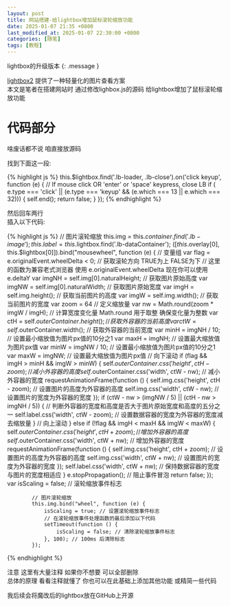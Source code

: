 ```yaml
---
layout: post
title: 网站搭建-给lightbox增加鼠标滚轮缩放功能
date: 2025-01-07 21:35 +0800
last_modified_at: 2025-01-07 22:30:00 +0800
categories: [随笔]
tags: [教程]
---
```

lightbox的升级版本
{: .message }

[lightbox2](https://github.com/lokesh/lightbox2) 提供了一种轻量化的图片查看方案  
本文是笔者在搭建网站时 通过修改lighbox.js的源码 给lightbox增加了鼠标滚轮缩放功能

# 代码部分

啥废话都不说 咱直接放源码  

找到下面这一段:  

{% highlight js %}
this.$lightbox.find('.lb-loader, .lb-close').on('click keyup', function (e) {
    // If mouse click OR 'enter' or 'space' keypress, close LB
    if (
        e.type === 'click' || (e.type === 'keyup' && (e.which === 13 || e.which === 32))) {
        self.end();
        return false;
    }
});
{% endhighlight %}

然后回车两行  
插入以下代码:  

{% highlight js %}
            // 图片滚轮缩放
            this.img = this.$container.find('.lb-image');
            this.label = this.$lightbox.find('.lb-dataContainer');
            $([this.$overlay[0], this.$lightbox[0]]).bind("mousewheel", function (e) {
                // 变量组
                var flag = e.originalEvent.wheelDelta < 0; // 获取滚轮方向 TRUE为上 FALSE为下
                // 这里的函数为兼容老式浏览器 使用 e.originalEvent.wheelDelta 现在你可以使用 e.deltaY
                var imgNH = self.img[0].naturalHeight; // 获取图片原始高度
                var imgNW = self.img[0].naturalWidth; // 获取图片原始宽度
                var imgH = self.img.height(); // 获取当前图片的高度
                var imgW = self.img.width(); // 获取当前图片的宽度
                var zoom = 64 // 定义缩放量
                    var nw = Math.round(zoom * imgW / imgH); // 计算宽度变化量 Math.round 用于取整 确保变化量为整数
                var ctH = self.$outerContainer.height(); // 获取外容器的当前高度
                var ctW = self.$outerContainer.width(); // 获取外容器的当前宽度
                var minH = imgNH / 10; // 设置最小缩放值为图片px值的10分之1
                var maxH = imgNH; // 设置最大缩放值为图片px值
                var minW = imgNW / 10; // 设置最小缩放值为图片px值的10分之1
                var maxW = imgNW; // 设置最大缩放值为图片px值
                // 向下滚动
                if (flag && imgH > minH && imgW > minW) {
                    self.$outerContainer.css('height', ctH - zoom); // 减小外容器的高度
                    self.$outerContainer.css('width', ctW - nw); // 减小外容器的宽度
                    requestAnimationFrame(function () {
                        self.img.css('height', ctH - zoom); // 设置图片的高度为外容器的高度
                        self.img.css('width', ctW - nw); // 设置图片的宽度为外容器的宽度
                    });
                    if (ctW - nw > (imgNW / 5) || (ctH - nw > imgNH / 5)) { // 判断外容器的宽度和高度是否大于图片原始宽度和高度的五分之一
                        self.label.css('width', ctW - zoom); // 设置数据容器的宽度为外容器的宽度减去缩放量
                    }
                    // 向上滚动
                } else if (!flag && imgH < maxH && imgW < maxW) {
                    self.$outerContainer.css('height', ctH + zoom); // 增加外容器的高度
                    self.$outerContainer.css('width', ctW + nw); // 增加外容器的宽度
                    requestAnimationFrame(function () {
                        self.img.css('height', ctH + zoom); // 设置图片的高度为外容器的高度
                        self.img.css('width', ctW + nw); // 设置图片的宽度为外容器的宽度
                    });
                    self.label.css('width', ctW + nw); // 保持数据容器的宽度与图片的宽度相适应
                }
                e.stopPropagation(); // 阻止事件冒泡
                return false;
            });
            var isScaling = false; // 滚轮缩放事件标志

            // 图片滚轮缩放
            this.img.bind("wheel", function (e) {
                isScaling = true; // 设置滚轮缩放事件标志
                // 在滚轮缩放事件处理函数的最后添加以下代码
                setTimeout(function () {
                    isScaling = false; // 清除滚轮缩放事件标志
                }, 100); // 100ms 后清除标志
            });
{% endhighlight %}

注意 这里有大量注释 如果你不想要 可以全部删除  
总体的原理 看看注释就懂了 你也可以在此基础上添加其他功能 或精简一些代码

我后续会将魔改后的lightbox放在GitHub上开源